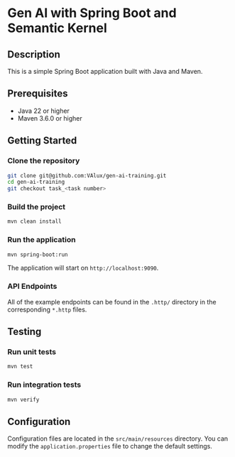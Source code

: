 # Gen AI with Spring Boot and Semantic Kernel

## Description
This is a simple Spring Boot application built with Java and Maven.

## Prerequisites
- Java 22 or higher
- Maven 3.6.0 or higher

## Getting Started

### Clone the repository
```sh
git clone git@github.com:VAlux/gen-ai-training.git
cd gen-ai-training
git checkout task_<task number>
```

### Build the project
```sh
mvn clean install
```

### Run the application
```sh
mvn spring-boot:run
```

The application will start on `http://localhost:9090`.

### API Endpoints

All of the example endpoints can be found in the `.http/` directory in the corresponding `*.http` files.

## Testing

### Run unit tests
```sh
mvn test
```

### Run integration tests
```sh
mvn verify
```

## Configuration
Configuration files are located in the `src/main/resources` directory. You can modify the `application.properties` file to change the default settings.